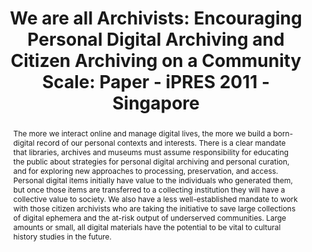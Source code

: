 ---
abstract: The more we interact online and manage digital lives, the more we build
  a born-digital record of our personal contexts and interests. There is a clear mandate
  that libraries, archives and museums must assume responsibility for educating the
  public about strategies for personal digital archiving and personal curation, and
  for exploring new approaches to processing, preservation, and access. Personal digital
  items initially have value to the individuals who generated them, but once those
  items are transferred to a collecting institution they will have a collective value
  to society. We also have a less well-established mandate to work with those citizen
  archivists who are taking the initiative to save large collections of digital ephemera
  and the at-risk output of underserved communities. Large amounts or small, all digital
  materials have the potential to be vital to cultural history studies in the future.
creators:
- Johnston, Leslie
date: null
document_url: https://services.phaidra.univie.ac.at/api/object/o:294250/download
grand_parent: iPRES
institutions: []
keywords:
- singapore
- personal digital archiving
- citizen archiving
- web archiving
- digital preservation
landing_page_url: https://phaidra.univie.ac.at/o:294250
language: eng
layout: publication
license: CC BY-SA 3.0 AT
notes_url: null
parent: iPRES 2011
presentation_url: null
size: 494888
source_name: iPRES
title: 'We are all Archivists: Encouraging Personal Digital Archiving and Citizen
  Archiving on a Community Scale: Paper - iPRES 2011 - Singapore'
type: paper
year: 2011
---